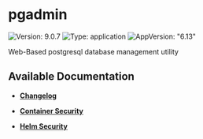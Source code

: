 # pgadmin

![Version: 9.0.7](https://img.shields.io/badge/Version-9.0.7-informational?style=flat-square) ![Type: application](https://img.shields.io/badge/Type-application-informational?style=flat-square) ![AppVersion: "6.13"](https://img.shields.io/badge/AppVersion-"6.13"-informational?style=flat-square)

Web-Based postgresql database management utility

## Available Documentation

- [**Changelog**](CHANGELOG)

- [**Container Security**](container-security)

- [**Helm Security**](helm-security)

